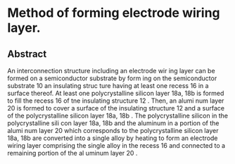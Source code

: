 # Method of forming electrode wiring layer.

## Abstract
An interconnection structure including an electrode wir ing layer can be formed on a semiconductor substrate by form ing on the semiconductor substrate 10 an insulating struc ture having at least one recess 16 in a surface thereof. At least one polycrystalline silicon layer 18a, 18b is formed to fill the recess 16 of tne insulating structure 12 . Then, an alumi num layer 20 is formed to cover a surface of the insulating structure 12 and a surface of the polycrystalline silicon layer 18a, 18b . The polycrystalline silicon in the polycrystalline sili con layer 18a, 18b and the aluminum in a portion of the alumi num layer 20 which corresponds to the polycrystalline silicon layer 18a, 18b are converted into a single alloy by heating to form an electrode wiring layer comprising the single alloy in the recess 16 and connected to a remaining portion of the al uminum layer 20 .